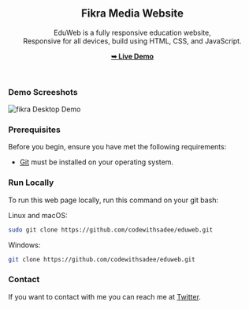 
<div align="center">
  <br />
  <h2 align="center">Fikra Media Website</h2>
  EduWeb is a fully responsive education website, <br />Responsive for all devices, build using HTML, CSS, and JavaScript.

  <a href="https://hind-hisham.github.io/hind-hisham-fikra-media.github.io"><strong>➥ Live Demo</strong></a>

</div>

<br />

### Demo Screeshots

![fikra Desktop Demo](https://github.com/hind-hisham/hind-hisham-fikra-media.github.io/blob/main/pro2.png)

### Prerequisites

Before you begin, ensure you have met the following requirements:

* [Git](https://git-scm.com/downloads "Download Git") must be installed on your operating system.

### Run Locally

To run this web page locally, run this command on your git bash:

Linux and macOS:

```bash
sudo git clone https://github.com/codewithsadee/eduweb.git
```

Windows:

```bash
git clone https://github.com/codewithsadee/eduweb.git
```

### Contact

If you want to contact with me you can reach me at [Twitter](https://www.twitter.com/codewithsadee).
